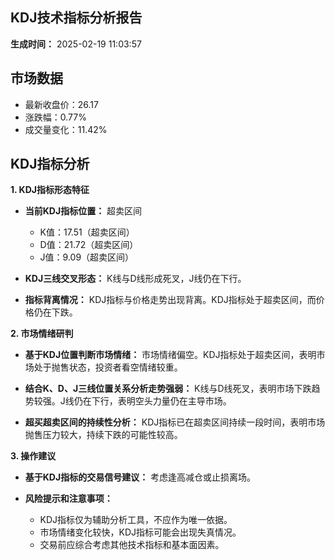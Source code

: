 ## KDJ技术指标分析报告

**生成时间：** 2025-02-19 11:03:57

## 市场数据

- 最新收盘价：26.17
- 涨跌幅：0.77%
- 成交量变化：11.42%

## KDJ指标分析

**1. KDJ指标形态特征**

- **当前KDJ指标位置：** 超卖区间
  - K值：17.51（超卖区间）
  - D值：21.72（超卖区间）
  - J值：9.09（超卖区间）

- **KDJ三线交叉形态：** K线与D线形成死叉，J线仍在下行。

- **指标背离情况：** KDJ指标与价格走势出现背离。KDJ指标处于超卖区间，而价格仍在下跌。

**2. 市场情绪研判**

- **基于KDJ位置判断市场情绪：** 市场情绪偏空。KDJ指标处于超卖区间，表明市场处于抛售状态，投资者看空情绪较重。

- **结合K、D、J三线位置关系分析走势强弱：** K线与D线死叉，表明市场下跌趋势较强。J线仍在下行，表明空头力量仍在主导市场。

- **超买超卖区间的持续性分析：** KDJ指标已在超卖区间持续一段时间，表明市场抛售压力较大，持续下跌的可能性较高。

**3. 操作建议**

- **基于KDJ指标的交易信号建议：** 考虑逢高减仓或止损离场。

- **风险提示和注意事项：**

  - KDJ指标仅为辅助分析工具，不应作为唯一依据。
  - 市场情绪变化较快，KDJ指标可能会出现失真情况。
  - 交易前应综合考虑其他技术指标和基本面因素。